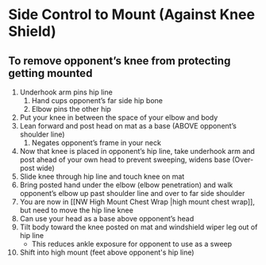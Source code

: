 # Side Control to Mount (Against Knee Shield)

## To remove opponent’s knee from protecting getting mounted

1. Underhook arm pins hip line
    1. Hand cups opponent’s far side hip bone
    2. Elbow pins the other hip
2. Put your knee in between the space of your elbow and body
3. Lean forward and post head on mat as a base (ABOVE opponent’s shoulder line)
    1. Negates opponent’s frame in your neck
4. Now that knee is placed in opponent’s hip line, take underhook arm and post ahead of your own head to prevent sweeping, widens base (Over-post wide)
5. Slide knee through hip line and touch knee on mat
6. Bring posted hand under the elbow (elbow penetration) and walk opponent’s elbow up past shoulder line and over to far side shoulder
7. You are now in [[NW High Mount Chest Wrap |high mount chest wrap]], but need to move the hip line knee
8. Can use your head as a base above opponent’s head
9. Tilt body toward the knee posted on mat and windshield wiper leg out of hip line
    - This reduces ankle exposure for opponent to use as a sweep
10. Shift into high mount (feet above opponent's hip line)